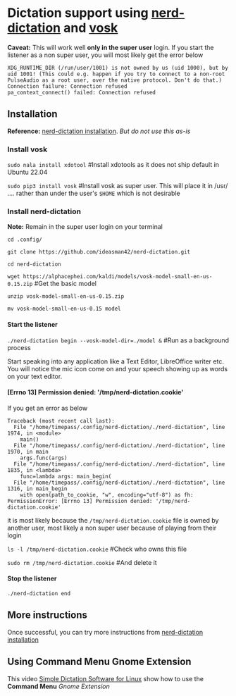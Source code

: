 # Dictation support using [nerd-dictation](https://github.com/ideasman42/nerd-dictation) and [vosk](https://alphacephei.com/vosk/)

**Caveat:** This will work well **only in the super user** login. If you start the listener as a non super user, you will most likely get the error below

```
XDG_RUNTIME_DIR (/run/user/1001) is not owned by us (uid 1000), but by uid 1001! (This could e.g. happen if you try to connect to a non-root PulseAudio as a root user, over the native protocol. Don't do that.)
Connection failure: Connection refused
pa_context_connect() failed: Connection refused
```

## Installation

**Reference:** [nerd-dictation installation](https://github.com/ideasman42/nerd-dictation?tab=readme-ov-file#install). *But do not use this as-is*

### Install vosk
`sudo nala install xdotool` #Install xdotools as it does not ship default in Ubuntu 22.04

`sudo pip3 install vosk` #Install vosk as super user. This will place it in /usr/ .... rather than under the user's `$HOME` which is not desirable

 ### Install nerd-dictation

 **Note:** Remain in the super user login on your terminal
 
`cd .config/`

`git clone https://github.com/ideasman42/nerd-dictation.git`

`cd nerd-dictation`

`wget https://alphacephei.com/kaldi/models/vosk-model-small-en-us-0.15.zip` #Get the basic model

`unzip vosk-model-small-en-us-0.15.zip`

`mv vosk-model-small-en-us-0.15 model`

#### Start the listener
 
`./nerd-dictation begin --vosk-model-dir=./model &` #Run as a background process

Start speaking into any application like a Text Editor, LibreOffice writer etc. You will notice the mic icon come on and your speech showing up as words on your text editor.

#### [Errno 13] Permission denied: '/tmp/nerd-dictation.cookie'

If you get an error as below
```
Traceback (most recent call last):
  File "/home/timepass/.config/nerd-dictation/./nerd-dictation", line 1974, in <module>
    main()
  File "/home/timepass/.config/nerd-dictation/./nerd-dictation", line 1970, in main
    args.func(args)
  File "/home/timepass/.config/nerd-dictation/./nerd-dictation", line 1835, in <lambda>
    func=lambda args: main_begin(
  File "/home/timepass/.config/nerd-dictation/./nerd-dictation", line 1316, in main_begin
    with open(path_to_cookie, "w", encoding="utf-8") as fh:
PermissionError: [Errno 13] Permission denied: '/tmp/nerd-dictation.cookie'
```
it is most likely because the `/tmp/nerd-dictation.cookie` file is owned by another user, most likely a non super user because of playing from their login

`ls -l /tmp/nerd-dictation.cookie` #Check who owns this file

`sudo rm /tmp/nerd-dictation.cookie` #And delete it

#### Stop the listener

`./nerd-dictation end`

## More instructions
Once successful, you can try more instructions from [nerd-dictation installation](https://github.com/ideasman42/nerd-dictation?tab=readme-ov-file#install)

## Using Command Menu Gnome Extension

This video [Simple Dictation Software for Linux](https://youtu.be/Cw1SESc8sdA) show how to use the **Command Menu** *Gnome Extension*




